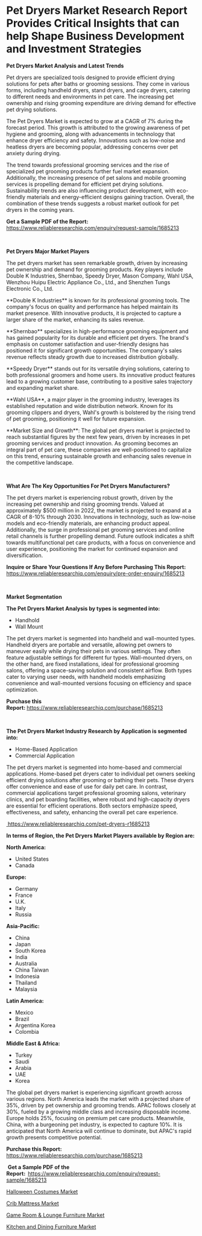 <p><h1>Pet Dryers Market Research Report Provides Critical Insights that can help Shape Business Development and Investment Strategies</h1></p><p><strong>Pet Dryers Market Analysis and Latest Trends</strong></p>
<p><p>Pet dryers are specialized tools designed to provide efficient drying solutions for pets after baths or grooming sessions. They come in various forms, including handheld dryers, stand dryers, and cage dryers, catering to different needs and environments in pet care. The increasing pet ownership and rising grooming expenditure are driving demand for effective pet drying solutions.</p><p>The Pet Dryers Market is expected to grow at a CAGR of 7% during the forecast period. This growth is attributed to the growing awareness of pet hygiene and grooming, along with advancements in technology that enhance dryer efficiency and safety. Innovations such as low-noise and heatless dryers are becoming popular, addressing concerns over pet anxiety during drying.</p><p>The trend towards professional grooming services and the rise of specialized pet grooming products further fuel market expansion. Additionally, the increasing presence of pet salons and mobile grooming services is propelling demand for efficient pet drying solutions. Sustainability trends are also influencing product development, with eco-friendly materials and energy-efficient designs gaining traction. Overall, the combination of these trends suggests a robust market outlook for pet dryers in the coming years.</p></p>
<p><strong>Get a Sample PDF of the Report:&nbsp;</strong> <a href="https://www.reliableresearchiq.com/enquiry/request-sample/1685213?utm_campaign=104&utm_medium=2&utm_source=Github&utm_content=ia&utm_term=08022025&utm_id=pet-dryers">https://www.reliableresearchiq.com/enquiry/request-sample/1685213</a></p>
<p>&nbsp;</p>
<p><strong>Pet Dryers Major Market Players</strong></p>
<p><p>The pet dryers market has seen remarkable growth, driven by increasing pet ownership and demand for grooming products. Key players include Double K Industries, Shernbao, Speedy Dryer, Mason Company, Wahl USA, Wenzhou Huipu Electric Appliance Co., Ltd., and Shenzhen Tungs Electronic Co., Ltd.</p><p>**Double K Industries** is known for its professional grooming tools. The company's focus on quality and performance has helped maintain its market presence. With innovative products, it is projected to capture a larger share of the market, enhancing its sales revenue.</p><p>**Shernbao** specializes in high-performance grooming equipment and has gained popularity for its durable and efficient pet dryers. The brand's emphasis on customer satisfaction and user-friendly designs has positioned it for significant growth opportunities. The company's sales revenue reflects steady growth due to increased distribution globally.</p><p>**Speedy Dryer** stands out for its versatile drying solutions, catering to both professional groomers and home users. Its innovative product features lead to a growing customer base, contributing to a positive sales trajectory and expanding market share.</p><p>**Wahl USA**, a major player in the grooming industry, leverages its established reputation and wide distribution network. Known for its grooming clippers and dryers, Wahl's growth is bolstered by the rising trend of pet grooming, positioning it well for future expansion.</p><p>**Market Size and Growth**: The global pet dryers market is projected to reach substantial figures by the next few years, driven by increases in pet grooming services and product innovation. As grooming becomes an integral part of pet care, these companies are well-positioned to capitalize on this trend, ensuring sustainable growth and enhancing sales revenue in the competitive landscape.</p></p>
<p>&nbsp;</p>
<p><strong>What Are The Key Opportunities For Pet Dryers Manufacturers?</strong></p>
<p><p>The pet dryers market is experiencing robust growth, driven by the increasing pet ownership and rising grooming trends. Valued at approximately $500 million in 2022, the market is projected to expand at a CAGR of 8-10% through 2030. Innovations in technology, such as low-noise models and eco-friendly materials, are enhancing product appeal. Additionally, the surge in professional pet grooming services and online retail channels is further propelling demand. Future outlook indicates a shift towards multifunctional pet care products, with a focus on convenience and user experience, positioning the market for continued expansion and diversification.</p></p>
<p><strong>Inquire or Share Your Questions If Any Before Purchasing This Report:</strong> <a href="https://www.reliableresearchiq.com/enquiry/pre-order-enquiry/1685213?utm_campaign=104&utm_medium=2&utm_source=Github&utm_content=ia&utm_term=08022025&utm_id=pet-dryers">https://www.reliableresearchiq.com/enquiry/pre-order-enquiry/1685213</a></p>
<p>&nbsp;</p>
<p><strong>Market Segmentation</strong></p>
<p><strong>The Pet Dryers Market Analysis by types is segmented into:</strong></p>
<p><ul><li>Handhold</li><li>Wall Mount</li></ul></p>
<p><p>The pet dryers market is segmented into handheld and wall-mounted types. Handheld dryers are portable and versatile, allowing pet owners to maneuver easily while drying their pets in various settings. They often feature adjustable settings for different fur types. Wall-mounted dryers, on the other hand, are fixed installations, ideal for professional grooming salons, offering a space-saving solution and consistent airflow. Both types cater to varying user needs, with handheld models emphasizing convenience and wall-mounted versions focusing on efficiency and space optimization.</p></p>
<p><strong>Purchase this Report:&nbsp;</strong><a href="https://www.reliableresearchiq.com/purchase/1685213?utm_campaign=104&utm_medium=2&utm_source=Github&utm_content=ia&utm_term=08022025&utm_id=pet-dryers">https://www.reliableresearchiq.com/purchase/1685213</a></p>
<p>&nbsp;</p>
<p><strong>The Pet Dryers Market Industry Research by Application is segmented into:</strong></p>
<p><ul><li>Home-Based Application</li><li>Commercial Application</li></ul></p>
<p><p>The pet dryers market is segmented into home-based and commercial applications. Home-based pet dryers cater to individual pet owners seeking efficient drying solutions after grooming or bathing their pets. These dryers offer convenience and ease of use for daily pet care. In contrast, commercial applications target professional grooming salons, veterinary clinics, and pet boarding facilities, where robust and high-capacity dryers are essential for efficient operations. Both sectors emphasize speed, effectiveness, and safety, enhancing the overall pet care experience.</p></p>
<p><a href="https://www.reliableresearchiq.com/pet-dryers-r1685213?utm_campaign=104&utm_medium=2&utm_source=Github&utm_content=ia&utm_term=08022025&utm_id=pet-dryers">&nbsp;https://www.reliableresearchiq.com/pet-dryers-r1685213</a></p>
<p><strong>In terms of Region, the Pet Dryers Market Players available by Region are:</strong></p>
<p>
    <p> <strong> North America: </strong>
        <ul>
            <li>United States</li>
            <li>Canada</li>
        </ul>
        </p> 
    <p> <strong> Europe: </strong>
        <ul>
            <li>Germany</li>
            <li>France</li>
            <li>U.K.</li>
            <li>Italy</li>
            <li>Russia</li>
        </ul>
        </p> 
    <p> <strong> Asia-Pacific: </strong>
        <ul>
            <li>China</li>
            <li>Japan</li>
            <li>South Korea</li>
            <li>India</li>
            <li>Australia</li>
            <li>China Taiwan</li>
            <li>Indonesia</li>
            <li>Thailand</li>
            <li>Malaysia</li>
        </ul>
        </p> 
    <p> <strong> Latin America: </strong>
        <ul>
            <li>Mexico</li>
            <li>Brazil</li>
            <li>Argentina Korea</li>
            <li>Colombia</li>
        </ul>
        </p> 
    <p> <strong> Middle East & Africa: </strong>
        <ul>
            <li>Turkey</li>
            <li>Saudi</li>
            <li>Arabia</li>
            <li>UAE</li>
            <li>Korea</li>
        </ul>
    </p>
    </p>
<p><p>The global pet dryers market is experiencing significant growth across various regions. North America leads the market with a projected share of 35%, driven by pet ownership and grooming trends. APAC follows closely at 30%, fueled by a growing middle class and increasing disposable income. Europe holds 25%, focusing on premium pet care products. Meanwhile, China, with a burgeoning pet industry, is expected to capture 10%. It is anticipated that North America will continue to dominate, but APAC's rapid growth presents competitive potential.</p></p>
<p><strong>Purchase this Report: </strong><a href="https://www.reliableresearchiq.com/purchase/1685213?utm_campaign=104&utm_medium=2&utm_source=Github&utm_content=ia&utm_term=08022025&utm_id=pet-dryers">https://www.reliableresearchiq.com/purchase/1685213</a></p>
<p>&nbsp;<strong>Get a Sample PDF of the Report:&nbsp;&nbsp;</strong><a href="https://www.reliableresearchiq.com/enquiry/request-sample/1685213?utm_campaign=104&utm_medium=2&utm_source=Github&utm_content=ia&utm_term=08022025&utm_id=pet-dryers">https://www.reliableresearchiq.com/enquiry/request-sample/1685213</a></p>
<p><strong></strong></p>
<p><p><a href="https://github.com/sissalgamd/Market-Research-Report-List-1/blob/main/halloween-costumes-market.md?utm_campaign=104&utm_medium=2&utm_source=Github&utm_content=ia&utm_term=08022025&utm_id=pet-dryers">Halloween Costumes Market</a></p><p><a href="https://github.com/kuijckulario/Market-Research-Report-List-1/blob/main/crib-mattress-market.md?utm_campaign=104&utm_medium=2&utm_source=Github&utm_content=ia&utm_term=08022025&utm_id=pet-dryers">Crib Mattress Market</a></p><p><a href="https://github.com/jolinolooman/Market-Research-Report-List-1/blob/main/game-room-lounge-furniture-market.md?utm_campaign=104&utm_medium=2&utm_source=Github&utm_content=ia&utm_term=08022025&utm_id=pet-dryers">Game Room & Lounge Furniture Market</a></p><p><a href="https://github.com/otintolmo/Market-Research-Report-List-1/blob/main/kitchen-and-dining-furniture-market.md?utm_campaign=104&utm_medium=2&utm_source=Github&utm_content=ia&utm_term=08022025&utm_id=pet-dryers">Kitchen and Dining Furniture Market</a></p></p>